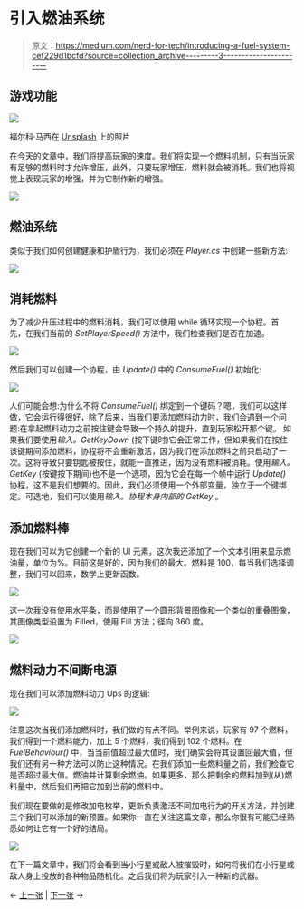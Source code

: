 # 引入燃油系统

> 原文：<https://medium.com/nerd-for-tech/introducing-a-fuel-system-cef229d1bcfd?source=collection_archive---------3----------------------->

## 游戏功能

![](img/6ebe47ba6cca48c3eda5afaccf267f4d.png)

福尔科·马西在 [Unsplash](https://unsplash.com/s/photos/fuel?utm_source=unsplash&utm_medium=referral&utm_content=creditCopyText) 上的照片

在今天的文章中，我们将提高玩家的速度。我们将实现一个燃料机制，只有当玩家有足够的燃料时才允许增压，此外，只要玩家增压，燃料就会被消耗。我们也将视觉上表现玩家的增强，并为它制作新的增强。

![](img/ce9b2d9bfe818ce251ac4bcc404c2bd0.png)

## 燃油系统

类似于我们如何创建健康和护盾行为，我们必须在 *Player.cs* 中创建一些新方法:

![](img/ecb225374bdc8f748d1ebba3876ae701.png)

## 消耗燃料

为了减少升压过程中的燃料消耗，我们可以使用 while 循环实现一个协程。首先，在我们当前的 *SetPlayerSpeed()* 方法中，我们检查我们是否在加速。

![](img/7fe55ee678d43aebb4c148abbdb6d0b0.png)

然后我们可以创建一个协程，由 *Update()* 中的 *ConsumeFuel()* 初始化:

![](img/0926b20a88f4104e0bb95f42da645905.png)

人们可能会想:为什么不将 *ConsumeFuel()* 绑定到一个键码？嗯，我们可以这样做，它会运行得很好，除了后来，当我们要添加燃料动力时，我们会遇到一个问题:在拿起燃料动力之前按住键会导致一个持久的提升，直到玩家松开那个键。
如果我们要使用*输入。GetKeyDown* (按下键时)它会正常工作，但如果我们在按住该键期间添加燃料，协程将不会重新激活，因为我们在添加燃料之前只启动了一次。这将导致只要钥匙被按住，就能一直推进，因为没有燃料被消耗。使用*输入。GetKey* (按键按下期间)也不是一个选项，因为它会在每一个帧中运行 *Update()* 协程，这不是我们想要的。因此，我们必须使用一个外部变量，独立于一个键绑定。可选地，我们可以使用*输入。协程本身内部的 GetKey* 。

## 添加燃料棒

现在我们可以为它创建一个新的 UI 元素，这次我还添加了一个文本引用来显示燃油量，单位为%。目前这是好的，因为我们的最大。燃料是 100，每当我们选择调整，我们可以回来，数学上更新函数。

![](img/f10a0a0ceb4374bd4ba2477121f2563f.png)

这一次我没有使用水平条，而是使用了一个圆形背景图像和一个类似的重叠图像，其图像类型设置为 Filled，使用 Fill 方法；径向 360 度。

![](img/efa18c9c70dbf767c80512a323beaa1c.png)

## 燃料动力不间断电源

现在我们可以添加燃料动力 Ups 的逻辑:

![](img/d7019739b475fd87ff2d421e01bb5948.png)

注意这次当我们添加燃料时，我们做的有点不同。举例来说，玩家有 97 个燃料，我们得到一个燃料能力，加上 5 个燃料，我们得到 102 个燃料。在 *FuelBehaviour()* 中，当当前值超过最大值时，我们确实会将其设置回最大值，但我们还有另一种方法可以防止这种情况。在我们添加一些燃料量之前，我们检查它是否超过最大值。燃油并计算剩余燃油。如果更多，那么把剩余的燃料加到(从)燃料量中，然后我们再把它加到当前的燃料中。

我们现在要做的是修改加电枚举，更新负责激活不同加电行为的开关方法，并创建三个我们可以添加的新预置。如果你一直在关注这篇文章，那么你很有可能已经熟悉如何让它有一个好的结局。

![](img/2cff45f1b79c42e5e592f82a42ab442c.png)

在下一篇文章中，我们将会看到当小行星或敌人被摧毁时，如何将我们在小行星或敌人身上投放的各种物品随机化。之后我们将为玩家引入一种新的武器。

← [上一张](https://gert-coppens.medium.com/adding-the-player-shield-f56b7fea039b) | [下一张](https://gert-coppens.medium.com/randomising-item-drops-9c5c32c08327) →